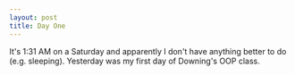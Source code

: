 ```yaml
---
layout: post
title: Day One
---
```


It's 1:31 AM on a Saturday and apparently I don't have anything better to do (e.g. sleeping). Yesterday was my first day of Downing's OOP class. 
